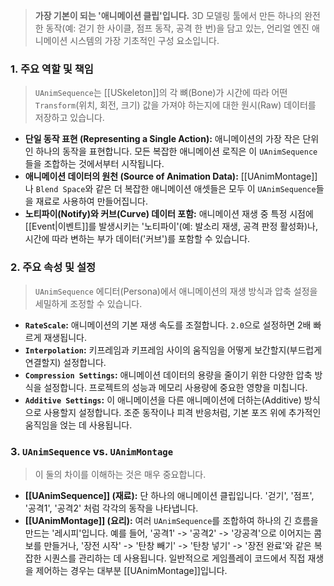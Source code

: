 > **가장 기본이 되는 '애니메이션 클립'입니다.** 3D 모델링 툴에서 만든 하나의 완전한 동작(예: 걷기 한 사이클, 점프 동작, 공격 한 번)을 담고 있는, 언리얼 엔진 애니메이션 시스템의 가장 기초적인 구성 요소입니다.

### **1. 주요 역할 및 책임**
> `UAnimSequence`는 [[USkeleton]]의 각 뼈(Bone)가 시간에 따라 어떤 `Transform`(위치, 회전, 크기) 값을 가져야 하는지에 대한 원시(Raw) 데이터를 저장하고 있습니다.
* **단일 동작 표현 (Representing a Single Action):**
    애니메이션의 가장 작은 단위인 하나의 동작을 표현합니다. 모든 복잡한 애니메이션 로직은 이 `UAnimSequence`들을 조합하는 것에서부터 시작됩니다.
* **애니메이션 데이터의 원천 (Source of Animation Data):**
    [[UAnimMontage]]나 `Blend Space`와 같은 더 복잡한 애니메이션 애셋들은 모두 이 `UAnimSequence`들을 재료로 사용하여 만들어집니다.
* **노티파이(Notify)와 커브(Curve) 데이터 포함:**
    애니메이션 재생 중 특정 시점에 [[Event|이벤트]]를 발생시키는 '노티파이'(예: 발소리 재생, 공격 판정 활성화)나, 시간에 따라 변하는 부가 데이터('커브')를 포함할 수 있습니다.

### **2. 주요 속성 및 설정**
> `UAnimSequence` 에디터(Persona)에서 애니메이션의 재생 방식과 압축 설정을 세밀하게 조정할 수 있습니다.
* **`RateScale`:**
    애니메이션의 기본 재생 속도를 조절합니다. `2.0`으로 설정하면 2배 빠르게 재생됩니다.
* **`Interpolation`:**
    키프레임과 키프레임 사이의 움직임을 어떻게 보간할지(부드럽게 연결할지) 설정합니다.
* **`Compression Settings`:**
    애니메이션 데이터의 용량을 줄이기 위한 다양한 압축 방식을 설정합니다. 프로젝트의 성능과 메모리 사용량에 중요한 영향을 미칩니다.
* **`Additive Settings`:**
    이 애니메이션을 다른 애니메이션에 더하는(Additive) 방식으로 사용할지 설정합니다. 조준 동작이나 피격 반응처럼, 기본 포즈 위에 추가적인 움직임을 얹는 데 사용됩니다.

### **3. `UAnimSequence` vs. `UAnimMontage`**
> 이 둘의 차이를 이해하는 것은 매우 중요합니다.
* **[[UAnimSequence]] (재료):**
    단 하나의 애니메이션 클립입니다. '걷기', '점프', '공격1', '공격2' 처럼 각각의 동작을 나타냅니다.
* **[[UAnimMontage]] (요리):**
    여러 `UAnimSequence`를 조합하여 하나의 긴 흐름을 만드는 '레시피'입니다. 예를 들어, '공격1' -> '공격2' -> '강공격'으로 이어지는 콤보를 만들거나, '장전 시작' -> '탄창 빼기' -> '탄창 넣기' -> '장전 완료'와 같은 복잡한 시퀀스를 관리하는 데 사용됩니다. 일반적으로 게임플레이 코드에서 직접 재생을 제어하는 경우는 대부분 [[UAnimMontage]]입니다.